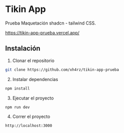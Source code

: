 # Tikin App

Prueba Maquetación shadcn - tailwind CSS.

https://tikin-app-prueba.vercel.app/

## Instalación

1. Clonar el repositorio

```bash
git clone https://github.com/xh4rz/tikin-app-prueba
```

2. Instalar dependencias

```bash
npm install
```

3. Ejecutar el proyecto

```bash
npm run dev
```

4. Correr el proyecto

```bash
http://localhost:3000
```
